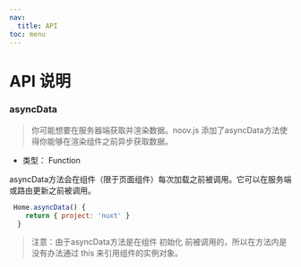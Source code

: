 ```yaml
---
nav:
  title: API
toc: menu
---
```


# API 说明


### asyncData

> 你可能想要在服务器端获取并渲染数据。noov.js 添加了asyncData方法使得你能够在渲染组件之前异步获取数据。

- 类型： Function

asyncData方法会在组件（限于页面组件）每次加载之前被调用。它可以在服务端或路由更新之前被调用。

```js
 Home.asyncData() {
    return { project: 'nuxt' }
  }
```

> 注意：由于asyncData方法是在组件 初始化 前被调用的，所以在方法内是没有办法通过 this 来引用组件的实例对象。

